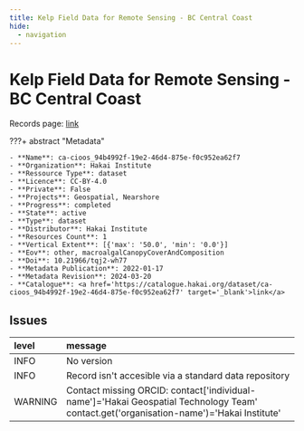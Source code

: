 ```yaml
---
title: Kelp Field Data for Remote Sensing - BC Central Coast
hide:
  - navigation
---
```


# Kelp Field Data for Remote Sensing - BC Central Coast

Records page: <a href='https://catalogue.hakai.org/dataset/ca-cioos_94b4992f-19e2-46d4-875e-f0c952ea62f7' target='_blank'>link</a>

???+ abstract "Metadata"

    - **Name**: ca-cioos_94b4992f-19e2-46d4-875e-f0c952ea62f7 
    - **Organization**: Hakai Institute 
    - **Ressource Type**: dataset 
    - **Licence**: CC-BY-4.0 
    - **Private**: False 
    - **Projects**: Geospatial, Nearshore 
    - **Progress**: completed 
    - **State**: active 
    - **Type**: dataset 
    - **Distributor**: Hakai Institute 
    - **Resources Count**: 1 
    - **Vertical Extent**: [{'max': '50.0', 'min': '0.0'}] 
    - **Eov**: other, macroalgalCanopyCoverAndComposition 
    - **Doi**: 10.21966/tqj2-wh77 
    - **Metadata Publication**: 2022-01-17 
    - **Metadata Revision**: 2024-03-20 
    - **Catalogue**: <a href='https://catalogue.hakai.org/dataset/ca-cioos_94b4992f-19e2-46d4-875e-f0c952ea62f7' target='_blank'>link</a> 

<div id='map'></div>




## Issues
| level   | message                                                                                                                                 |
|:--------|:----------------------------------------------------------------------------------------------------------------------------------------|
| INFO    | No version                                                                                                                              |
| INFO    | Record isn't accesible via a standard data repository                                                                                   |
| WARNING | Contact missing ORCID: contact['individual-name']='Hakai Geospatial Technology Team' contact.get('organisation-name')='Hakai Institute' |


<script>
   document.addEventListener("DOMContentLoaded", function() {
    var map = L.map('map').setView([51.505, -125.09], 5);
    L.tileLayer('https://tile.openstreetmap.org/{z}/{x}/{y}.png', {
        maxZoom: 19,
        attribution: '&copy; <a href="http://www.openstreetmap.org/copyright">OpenStreetMap</a>'
    }).addTo(map);
    var geojsonFeature = {
        "type": "Feature",
        "properties": {
            "name" : "Kelp Field Data for Remote Sensing - BC Central Coast"
        },
        "geometry": {'type': 'Polygon', 'coordinates': [[[-128.50708007812503, 51.62824753375085], [-128.02917480468753, 51.62824753375085], [-128.02917480468753, 52.08288179572668], [-128.50708007812503, 52.08288179572668], [-128.50708007812503, 51.62824753375085]]]}
    }
    L.geoJSON(geojsonFeature).addTo(map);
   })
</script>